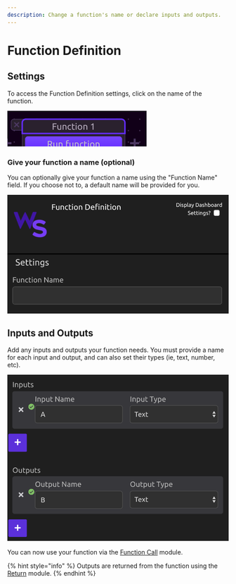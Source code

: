 ```yaml
---
description: Change a function's name or declare inputs and outputs.
---
```


# Function Definition

## Settings

To access the Function Definition settings, click on the name of the function.

![Click the name of the function to access settings](../../../.gitbook/assets/function_name.png)

### **Give your function a name \(optional\)**

You can optionally give your function a name using the "Function Name" field. If you choose not to, a default name will be provided for you.

![Enter a name for your function](../../../.gitbook/assets/img1%20%281%29.png)

## Inputs and Outputs

Add any inputs and outputs your function needs. You must provide a name for each input and output, and can also set their types \(ie, text, number, etc\).

![Define your inputs and outputs](../../../.gitbook/assets/img2%20%281%29.png)

You can now use your function via the [Function Call](function-call.md) module.

{% hint style="info" %}
Outputs are returned from the function using the [Return](return.md) module.
{% endhint %}

